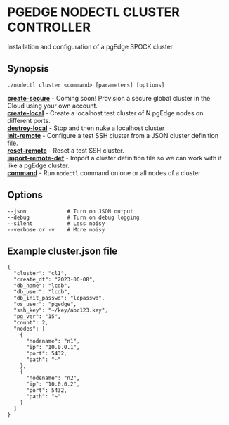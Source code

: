 # PGEDGE NODECTL CLUSTER CONTROLLER
Installation and configuration of a pgEdge SPOCK cluster

## Synopsis
    ./nodectl cluster <command> [parameters] [options]   

[**create-secure**](doc/cluster-create-secure.md) - Coming soon! Provision a secure global cluster in the Cloud using your own account.<br>
[**create-local**](doc/cluster-create-local.md)   - Create a localhost test cluster of N pgEdge nodes on different ports.<br>
[**destroy-local**](doc/cluster-destroy-local.md) - Stop and then nuke a localhost cluster<br>
[**init-remote**](doc/cluster-init-remote.md)     - Configure a test SSH cluster from a JSON cluster definition file.<br>
[**reset-remote**](doc/cluster-reset-remote.md)   - Reset a test SSH cluster.<br>
[**import-remote-def**](doc/cluster-import-remote-def.md)  - Import a cluster definition file so we can work with it like a pgEdge cluster.<br>
[**command**](doc/cluster-command.md)             - Run `nodectl` command on one or all nodes of a cluster<br>

## Options
    --json             # Turn on JSON output
    --debug            # Turn on debug logging
    --silent           # Less noisy
    --verbose or -v    # More noisy

## Example cluster.json file
```
{
  "cluster": "cl1",
  "create_dt": "2023-06-08",
  "db_name": "lcdb",
  "db_user": "lcdb",
  "db_init_passwd": "lcpasswd",
  "os_user": "pgedge",
  "ssh_key": "~/key/abc123.key",
  "pg_ver": "15",
  "count": 2,
  "nodes": [
    {
      "nodename": "n1",
      "ip": "10.0.0.1",
      "port": 5432,
      "path": "~"
    },
    {
      "nodename": "n2",
      "ip": "10.0.0.2",
      "port": 5432,
      "path": "~"
    }
  ]
}
```
